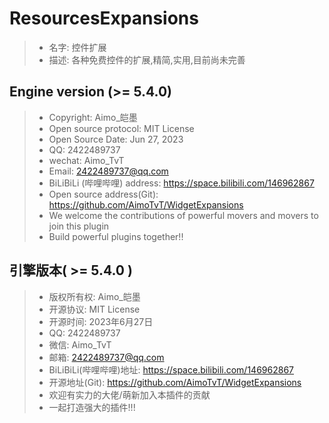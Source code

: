 # ResourcesExpansions
> - 名字: 控件扩展
> - 描述: 各种免费控件的扩展,精简,实用,目前尚未完善

## Engine version (>= 5.4.0)

> - Copyright: Aimo\_皑墨
> - Open source protocol: MIT License
> - Open Source Date: Jun 27, 2023
> - QQ: 2422489737
> - wechat: Aimo_TvT
> - Email: 2422489737@qq.com
> - BiLiBiLi (哔哩哔哩) address: https://space.bilibili.com/146962867
> - Open source address(Git): https://github.com/AimoTvT/WidgetExpansions
> - We welcome the contributions of powerful movers and movers to join this plugin
> - Build powerful plugins together!!


## 引擎版本( >= 5.4.0 )

> - 版权所有权: Aimo\_皑墨
> - 开源协议: MIT License
> - 开源时间: 2023年6月27日
> - QQ: 2422489737
> - 微信: Aimo_TvT
> - 邮箱: 2422489737@qq.com
> - BiLiBiLi(哔哩哔哩)地址: https://space.bilibili.com/146962867
> - 开源地址(Git): https://github.com/AimoTvT/WidgetExpansions
> - 欢迎有实力的大佬/萌新加入本插件的贡献
> - 一起打造强大的插件!!!
